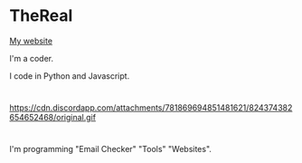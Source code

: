 
# TheReal #

[My website](https://therealoneguy.cf)

I'm a coder.

I code in Python and Javascript.


# #

https://cdn.discordapp.com/attachments/781869694851481621/824374382654652468/original.gif

#  #

I'm programming "Email Checker" "Tools" "Websites".

# #






